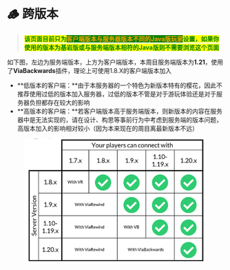 # 🪵 跨版本

> <mark style="color:green;">**该页面目前只为**</mark><mark style="color:orange;background-color:green;">**客户端版本与服务器版本不同的Java版玩家**</mark><mark style="color:green;">**设置，如果你使用的版本为基岩版或与服务端版本相符的Java版则不需要浏览这个页面**</mark>

如下图，左边为服务端版本，上方为客户端版本，本周目服务端版本为**1.21**，使用了**ViaBackwards**插件，理论上可使用1.8.X的客户端版本加入

* **低版本的客户端：**由于本服务器的一个特色为新版本特有的樱花，因此不推荐使用过低的版本加入服务器，过低的版本不管是对于游玩体验还是对于服务器负担都存在较大的影响
* **高版本的客户端：**若客户端版本高于服务端版本，则新版本的内容在服务器中是无法实现的，请在设计、构思等事前行为中考虑到服务端的版本问题，高版本加入的影响相对较小（因为本来现在的周目离最新版本不远）

<figure><img src="../.gitbook/assets/image (97).png" alt=""><figcaption></figcaption></figure>
